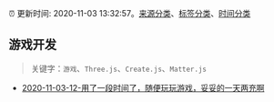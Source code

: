 :alarm_clock: 更新时间: 2020-11-03 13:32:57。[来源分类](../README.md)、[标签分类](../TAGS.md)、[时间分类](../TIMELINE.md)

## 游戏开发


> 关键字：`游戏`、`Three.js`、`Create.js`、`Matter.js`



- [2020-11-03-12-用了一段时间了，随便玩玩游戏，妥妥的一天两充啊](https://www.v2ex.com/t/721530) 